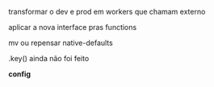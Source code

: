 
transformar o dev e prod em workers que chamam externo

aplicar a nova interface pras functions

mv ou repensar native-defaults

.key() ainda não foi feito

__config__
